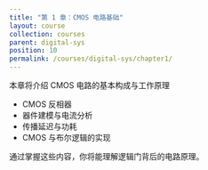 ```yaml
---
title: "第 1 章：CMOS 电路基础"
layout: course
collection: courses
parent: digital-sys
position: 10
permalink: /courses/digital-sys/chapter1/
---
```


本章将介绍 CMOS 电路的基本构成与工作原理

- CMOS 反相器
- 器件建模与电流分析
- 传播延迟与功耗
- CMOS 与布尔逻辑的实现

通过掌握这些内容，你将能理解逻辑门背后的电路原理。

